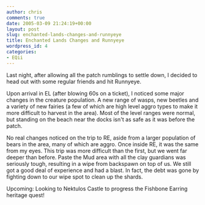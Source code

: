```yaml
---
author: chris
comments: true
date: 2005-03-09 21:24:19+00:00
layout: post
slug: enchanted-lands-changes-and-runnyeye
title: Enchanted Lands Changes and Runnyeye
wordpress_id: 4
categories:
- EQii
---
```


Last night, after allowing all the patch rumblings to settle down, I decided to head out with some regular friends and hit Runnyeye. 

Upon arrival in EL (after blowing 60s on a ticket), I noticed some major changes in the creature population. A new range of wasps, new beetles and a variety of new fairies (a few of which are high level aggro types to make it more difficult to harvest in the area). Most of the level ranges were normal, but standing on the beach near the docks isn't as safe as it was before the patch.

No real changes noticed on the trip to RE, aside from a larger population of bears in the area, many of which are aggro. Once inside RE, it was the same from my eyes. This trip was more difficult than the first, but we went far deeper than before. Paste the Mud area with all the clay guardians was seriously tough, resulting in a wipe from backspawn on top of us. We still got a good deal of experience and had a blast. In fact, the debt was gone by fighting down to our wipe spot to clean up the shards.

Upcoming: Looking to Nektulos Castle to progress the Fishbone Earring heritage quest!
